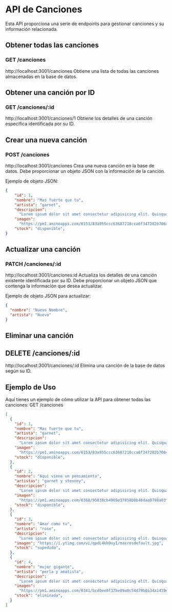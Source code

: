 # API de Canciones

Esta API proporciona una serie de endpoints para gestionar canciones y su información relacionada.

## Obtener todas las canciones

### GET /canciones
http://localhost:3001/canciones
Obtiene una lista de todas las canciones almacenadas en la base de datos.

## Obtener una canción por ID

### GET /canciones/:id
http://localhost:3001/canciones/1
Obtiene los detalles de una canción específica identificada por su ID.

## Crear una nueva canción

### POST /canciones
http://localhost:3001/canciones
Crea una nueva canción en la base de datos. Debe proporcionar un objeto JSON con la información de la canción.

Ejemplo de objeto JSON:

```json
{
    "id": 1,
    "nombre": "Mas fuerte que tu",
    "artista": "garnet",
    "descripcion":
      "Lorem ipsum dolor sit amet consectetur adipisicing elit. Quisquam, voluptatum.",
    "imagen":
      "https://pm1.aminoapps.com/6153/83a955ccc63687218cca6f347282b7064a244ec6_00.jpg",
    "stock": "disponible",
}
```
  ## Actualizar una canción
### PATCH /canciones/:id
http://localhost:3001/canciones:id
Actualiza los detalles de una canción existente identificada por su ID. Debe proporcionar un objeto JSON que contenga la información que desea actualizar.

Ejemplo de objeto JSON para actualizar:

```json
{
  "nombre": "Nuevo Nombre",
  "artista": "Nuevo"
}
```

  ## Eliminar una canción
## DELETE /canciones/:id
http://localhost:3001/canciones/:id
Elimina una canción de la base de datos según su ID.


 ## Ejemplo de Uso
Aquí tienes un ejemplo de cómo utilizar la API para obtener todas las canciones:
GET /canciones

```json
[
  {
    "id": 1,
    "nombre": "Mas fuerte que tu",
    "artista": "garnet",
    "descripcion":
      "Lorem ipsum dolor sit amet consectetur adipisicing elit. Quisquam, voluptatum.",
    "imagen":
      "https://pm1.aminoapps.com/6153/83a955ccc63687218cca6f347282b7064a244ec6_00.jpg",
    "stock": "disponible",
  },
  {
    "id": 2,
    "nombre": "Aqui viene un pensamiento",
    "artistas": "garnet y stevony",
    "descripcion":
      "Lorem ipsum dolor sit amet consectetur adipisicing elit. Quisquam, voluptatum.",
    "imagen":
      "https://pm1.aminoapps.com/6368/95838cb4969e37858b0b46daa9798a03fcc1ab1b_00.jpg",
    "stock": "disponible",
  },
  {
    "id": 3,
    "nombre": "Amar como tu",
    "artista": "rose",
    "descripcion":
      "Lorem ipsum dolor sit amet consectetur adipisicing elit. Quisquam, voluptatum.",
    "imagen": "https://i.ytimg.com/vi/qpdL4kh9uyI/maxresdefault.jpg",
    "stock": "supedida",
  },
  {
    "id": 4,
    "nombre": "mujer gigante",
    "artista": "perla y amatista",
    "descripcion":
      "Lorem ipsum dolor sit amet consectetur adipisicing elit. Quisquam, voluptatum.",
    "imagen":
      "https://pm1.aminoapps.com/6341/bcd0ee0f37be89a0c54d79b0a34a1439ebfc0a89_hq.jpg",
    "stock": "eliminada",
  }
]
```
